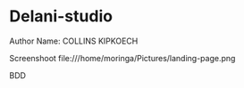 # Delani-studio

Author
Name:  COLLINS KIPKOECH

Screenshoot
file:///home/moringa/Pictures/landing-page.png

BDD


